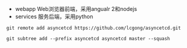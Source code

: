 

* webapp Web浏览器前端，采用angualr 2和nodejs
* services 服务后端，采用python


```
git remote add asyncetcd https://github.com/lcgong/asyncetcd.git

git subtree add --prefix asyncetcd asyncetcd master --squash
```
